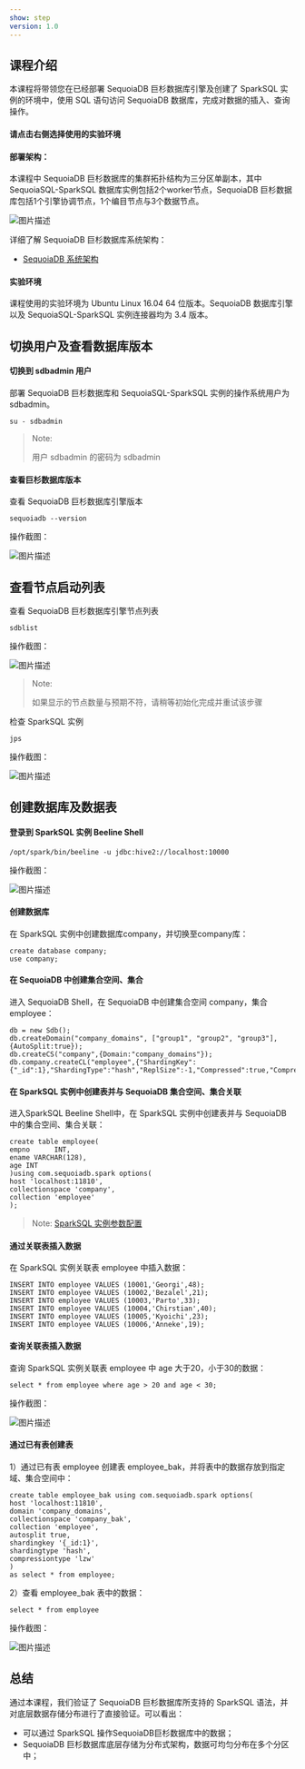 ```yaml
---
show: step
version: 1.0 
---
```


## 课程介绍

本课程将带领您在已经部署 SequoiaDB 巨杉数据库引擎及创建了 SparkSQL 实例的环境中，使用 SQL 语句访问 SequoiaDB 数据库，完成对数据的插入、查询操作。

#### 请点击右侧选择使用的实验环境

#### 部署架构：
本课程中 SequoiaDB 巨杉数据库的集群拓扑结构为三分区单副本，其中SequoiaSQL-SparkSQL 数据库实例包括2个worker节点，SequoiaDB 巨杉数据库包括1个引擎协调节点，1个编目节点与3个数据节点。

![图片描述](https://doc.shiyanlou.com/courses/1469/1207281/8d88e6faed223a26fcdc66fa2ef8d3c5)

详细了解 SequoiaDB 巨杉数据库系统架构：
* [SequoiaDB 系统架构](http://doc.sequoiadb.com/cn/sequoiadb-cat_id-1519649201-edition_id-0)

#### 实验环境
课程使用的实验环境为 Ubuntu Linux 16.04 64 位版本。SequoiaDB 数据库引擎以及 SequoiaSQL-SparkSQL 实例连接器均为 3.4 版本。

## 切换用户及查看数据库版本

#### 切换到 sdbadmin 用户

部署 SequoiaDB 巨杉数据库和 SequoiaSQL-SparkSQL 实例的操作系统用户为 sdbadmin。
```
su - sdbadmin
```
>Note:
>
>用户 sdbadmin 的密码为 sdbadmin

#### 查看巨杉数据库版本

查看 SequoiaDB 巨杉数据库引擎版本

```
sequoiadb --version
```

操作截图：

![图片描述](images/710-sdbversion.png)

## 查看节点启动列表

查看 SequoiaDB 巨杉数据库引擎节点列表

```
sdblist 
```

操作截图：

![图片描述](images/710-sdblist.png)

>Note:
>
>如果显示的节点数量与预期不符，请稍等初始化完成并重试该步骤

检查 SparkSQL 实例
```
jps
```

操作截图：

![图片描述](images/730-listspark.png)

## 创建数据库及数据表

#### 登录到 SparkSQL 实例 Beeline Shell
```
/opt/spark/bin/beeline -u jdbc:hive2://localhost:10000
```

操作截图：

![图片描述](images/730-sparkshell.png)

#### 创建数据库
在 SparkSQL 实例中创建数据库company，并切换至company库：
```
create database company;
use company;
```

#### 在 SequoiaDB 中创建集合空间、集合
进入 SequoiaDB Shell，在 SequoiaDB 中创建集合空间 company，集合 employee：
```
db = new Sdb();
db.createDomain("company_domains", ["group1", "group2", "group3"], {AutoSplit:true});
db.createCS("company",{Domain:"company_domains"});
db.company.createCL("employee",{"ShardingKey":{"_id":1},"ShardingType":"hash","ReplSize":-1,"Compressed":true,"CompressionType":"lzw","AutoSplit":true,"EnsureShardingIndex":false});
```

#### 在 SparkSQL 实例中创建表并与 SequoiaDB 集合空间、集合关联
进入SparkSQL Beeline Shell中，在 SparkSQL 实例中创建表并与 SequoiaDB 中的集合空间、集合关联：
```
create table employee(
empno      INT,
ename VARCHAR(128),
age INT
)using com.sequoiadb.spark options(
host 'localhost:11810',
collectionspace 'company',
collection 'employee'
);
```

>Note: [SparkSQL 实例参数配置](http://doc.sequoiadb.com/cn/sequoiadb-cat_id-1432190712-edition_id-304)

#### 通过关联表插入数据
在 SparkSQL 实例关联表 employee 中插入数据：
```
INSERT INTO employee VALUES (10001,'Georgi',48);
INSERT INTO employee VALUES (10002,'Bezalel',21);
INSERT INTO employee VALUES (10003,'Parto',33);
INSERT INTO employee VALUES (10004,'Chirstian',40);
INSERT INTO employee VALUES (10005,'Kyoichi',23);
INSERT INTO employee VALUES (10006,'Anneke',19);
```

#### 查询关联表插入数据
查询 SparkSQL 实例关联表 employee 中 age 大于20，小于30的数据：
```
select * from employee where age > 20 and age < 30;
```

操作截图：

![图片描述](images/730-select.png)


#### 通过已有表创建表
1）通过已有表 employee 创建表 employee_bak，并将表中的数据存放到指定域、集合空间中：
```
create table employee_bak using com.sequoiadb.spark options(
host 'localhost:11810',
domain 'company_domains',
collectionspace 'company_bak',
collection 'employee',
autosplit true,
shardingkey '{_id:1}',
shardingtype 'hash',
compressiontype 'lzw'
)
as select * from employee;
```

2）查看 employee_bak 表中的数据：
```
select * from employee
```

操作截图：

![图片描述](images/730-select2.png)

## 总结

通过本课程，我们验证了 SequoiaDB 巨杉数据库所支持的 SparkSQL 语法，并对底层数据存储分布进行了直接验证。可以看出：
- 可以通过 SparkSQL 操作SequoiaDB巨杉数据库中的数据；
- SequoiaDB 巨杉数据库底层存储为分布式架构，数据可均匀分布在多个分区中；
